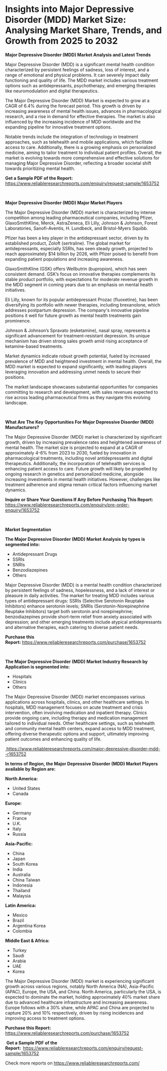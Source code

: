 <p><h1>Insights into Major Depressive Disorder (MDD) Market Size: Analysing Market Share, Trends, and Growth from 2025 to 2032</h1></p><p><strong>Major Depressive Disorder (MDD) Market Analysis and Latest Trends</strong></p>
<p><p>Major Depressive Disorder (MDD) is a significant mental health condition characterized by persistent feelings of sadness, loss of interest, and a range of emotional and physical problems. It can severely impact daily functioning and quality of life. The MDD market includes various treatment options such as antidepressants, psychotherapy, and emerging therapies like neuromodulation and digital therapeutics.</p><p>The Major Depressive Disorder (MDD) Market is expected to grow at a CAGR of 6.4% during the forecast period. This growth is driven by increasing awareness of mental health issues, advances in pharmacological research, and a rise in demand for effective therapies. The market is also influenced by the increasing incidence of MDD worldwide and the expanding pipeline for innovative treatment options. </p><p>Notable trends include the integration of technology in treatment approaches, such as telehealth and mobile applications, which facilitate access to care. Additionally, there is a growing emphasis on personalized medicine, aiming to tailor treatment to individual patient profiles. Overall, the market is evolving towards more comprehensive and effective solutions for managing Major Depressive Disorder, reflecting a broader societal shift towards prioritizing mental health.</p></p>
<p><strong>Get a Sample PDF of the Report:&nbsp;</strong> <a href="https://www.reliableresearchreports.com/enquiry/request-sample/1653752?utm_campaign=2720&utm_medium=2&utm_source=Github&utm_content=ia&utm_term=03032025&utm_id=major-depressive-disorder-mdd">https://www.reliableresearchreports.com/enquiry/request-sample/1653752</a></p>
<p>&nbsp;</p>
<p><strong>Major Depressive Disorder (MDD) Major Market Players</strong></p>
<p><p>The Major Depressive Disorder (MDD) market is characterized by intense competition among leading pharmaceutical companies, including Pfizer, GlaxoSmithKline, Merck, AstraZeneca, Eli Lilly, Johnson & Johnson, Forest Laboratories, Sanofi-Aventis, H. Lundbeck, and Bristol-Myers Squibb.</p><p>Pfizer has been a key player in the antidepressant sector, driven by its established product, Zoloft (sertraline). The global market for antidepressants, especially SSRIs, has seen steady growth, projected to reach approximately $14 billion by 2026, with Pfizer poised to benefit from expanding patient populations and increasing awareness.</p><p>GlaxoSmithKline (GSK) offers Wellbutrin (bupropion), which has seen consistent demand. GSK’s focus on innovative therapies complements its stable product portfolio, with expectations for moderate revenue growth in the MDD segment in coming years due to an emphasis on mental health initiatives.</p><p>Eli Lilly, known for its popular antidepressant Prozac (fluoxetine), has been diversifying its portfolio with newer therapies, including brexanolone, which addresses postpartum depression. The company's innovative pipeline positions it well for future growth as mental health treatments gain prominence.</p><p>Johnson & Johnson’s Spravato (esketamine), nasal spray, represents a significant advancement for treatment-resistant depression. Its unique mechanism has driven strong sales growth amid rising acceptance of ketamine-based treatments.</p><p>Market dynamics indicate robust growth potential, fueled by increased prevalence of MDD and heightened investment in mental health. Overall, the MDD market is expected to expand significantly, with leading players leveraging innovation and addressing unmet needs to secure their positions. </p><p>The market landscape showcases substantial opportunities for companies committing to research and development, with sales revenues expected to rise across leading pharmaceutical firms as they navigate this evolving landscape.</p></p>
<p>&nbsp;</p>
<p><strong>What Are The Key Opportunities For Major Depressive Disorder (MDD) Manufacturers?</strong></p>
<p><p>The Major Depressive Disorder (MDD) market is characterized by significant growth, driven by increasing prevalence rates and heightened awareness of mental health. The market size is projected to expand at a CAGR of approximately 4-6% from 2023 to 2030, fueled by innovation in pharmacological treatments, including novel antidepressants and digital therapeutics. Additionally, the incorporation of telehealth services is enhancing patient access to care. Future growth will likely be propelled by ongoing research in genetics and personalized medicine, alongside increasing investments in mental health initiatives. However, challenges like treatment adherence and stigma remain critical factors influencing market dynamics.</p></p>
<p><strong>Inquire or Share Your Questions If Any Before Purchasing This Report:</strong> <a href="https://www.reliableresearchreports.com/enquiry/pre-order-enquiry/1653752?utm_campaign=2720&utm_medium=2&utm_source=Github&utm_content=ia&utm_term=03032025&utm_id=major-depressive-disorder-mdd">https://www.reliableresearchreports.com/enquiry/pre-order-enquiry/1653752</a></p>
<p>&nbsp;</p>
<p><strong>Market Segmentation</strong></p>
<p><strong>The Major Depressive Disorder (MDD) Market Analysis by types is segmented into:</strong></p>
<p><ul><li>Antidepressant Drugs</li><li>SSRIs</li><li>SNRIs</li><li>Benzodiazepines</li><li>Others</li></ul></p>
<p><p>Major Depressive Disorder (MDD) is a mental health condition characterized by persistent feelings of sadness, hopelessness, and a lack of interest or pleasure in daily activities. The market for treating MDD includes various types of antidepressant drugs: SSRIs (Selective Serotonin Reuptake Inhibitors) enhance serotonin levels; SNRIs (Serotonin-Norepinephrine Reuptake Inhibitors) target both serotonin and norepinephrine; benzodiazepines provide short-term relief from anxiety associated with depression; and other emerging treatments include atypical antidepressants and alternative therapies, each catering to diverse patient needs.</p></p>
<p><strong>Purchase this Report:&nbsp;</strong><a href="https://www.reliableresearchreports.com/purchase/1653752?utm_campaign=2720&utm_medium=2&utm_source=Github&utm_content=ia&utm_term=03032025&utm_id=major-depressive-disorder-mdd">https://www.reliableresearchreports.com/purchase/1653752</a></p>
<p>&nbsp;</p>
<p><strong>The Major Depressive Disorder (MDD) Market Industry Research by Application is segmented into:</strong></p>
<p><ul><li>Hospitals</li><li>Clinics</li><li>Others</li></ul></p>
<p><p>The Major Depressive Disorder (MDD) market encompasses various applications across hospitals, clinics, and other healthcare settings. In hospitals, MDD management focuses on acute treatment and crisis intervention, often involving medication and inpatient therapy. Clinics provide ongoing care, including therapy and medication management tailored to individual needs. Other healthcare settings, such as telehealth and community mental health centers, expand access to MDD treatment, offering diverse therapeutic options and support, ultimately improving patient outcomes and enhancing quality of life.</p></p>
<p><a href="https://www.reliableresearchreports.com/major-depressive-disorder-mdd--r1653752?utm_campaign=2720&utm_medium=2&utm_source=Github&utm_content=ia&utm_term=03032025&utm_id=major-depressive-disorder-mdd">&nbsp;https://www.reliableresearchreports.com/major-depressive-disorder-mdd--r1653752</a></p>
<p><strong>In terms of Region, the Major Depressive Disorder (MDD) Market Players available by Region are:</strong></p>
<p>
    <p> <strong> North America: </strong>
        <ul>
            <li>United States</li>
            <li>Canada</li>
        </ul>
        </p> 
    <p> <strong> Europe: </strong>
        <ul>
            <li>Germany</li>
            <li>France</li>
            <li>U.K.</li>
            <li>Italy</li>
            <li>Russia</li>
        </ul>
        </p> 
    <p> <strong> Asia-Pacific: </strong>
        <ul>
            <li>China</li>
            <li>Japan</li>
            <li>South Korea</li>
            <li>India</li>
            <li>Australia</li>
            <li>China Taiwan</li>
            <li>Indonesia</li>
            <li>Thailand</li>
            <li>Malaysia</li>
        </ul>
        </p> 
    <p> <strong> Latin America: </strong>
        <ul>
            <li>Mexico</li>
            <li>Brazil</li>
            <li>Argentina Korea</li>
            <li>Colombia</li>
        </ul>
        </p> 
    <p> <strong> Middle East & Africa: </strong>
        <ul>
            <li>Turkey</li>
            <li>Saudi</li>
            <li>Arabia</li>
            <li>UAE</li>
            <li>Korea</li>
        </ul>
    </p>
    </p>
<p><p>The Major Depressive Disorder (MDD) market is experiencing significant growth across various regions, notably North America (NA), Asia-Pacific (APAC), Europe, the USA, and China. North America, particularly the USA, is expected to dominate the market, holding approximately 40% market share due to advanced healthcare infrastructure and increasing awareness. Europe follows with a 30% share, while APAC and China are projected to capture 20% and 10% respectively, driven by rising incidences and improving access to treatment options.</p></p>
<p><strong>Purchase this Report: </strong><a href="https://www.reliableresearchreports.com/purchase/1653752?utm_campaign=2720&utm_medium=2&utm_source=Github&utm_content=ia&utm_term=03032025&utm_id=major-depressive-disorder-mdd">https://www.reliableresearchreports.com/purchase/1653752</a></p>
<p>&nbsp;<strong>Get a Sample PDF of the Report:&nbsp;&nbsp;</strong><a href="https://www.reliableresearchreports.com/enquiry/request-sample/1653752?utm_campaign=2720&utm_medium=2&utm_source=Github&utm_content=ia&utm_term=03032025&utm_id=major-depressive-disorder-mdd">https://www.reliableresearchreports.com/enquiry/request-sample/1653752</a></p>
<p><strong></strong></p>
<p>Check more reports on <a href="https://www.reliableresearchreports.com/?utm_campaign=2720&utm_medium=2&utm_source=Github&utm_content=ia&utm_term=03032025&utm_id=major-depressive-disorder-mdd">https://www.reliableresearchreports.com/</a></p>